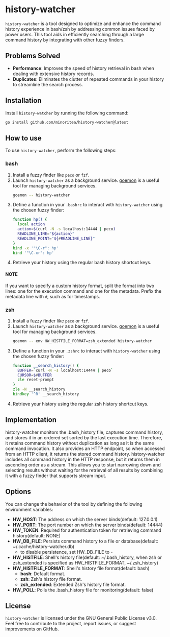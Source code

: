 # history-watcher

`history-watcher` is a tool designed to optimize and enhance the command history experience in bash/zsh by addressing common issues faced by power users. This tool aids in efficiently searching through a large command history by integrating with other fuzzy finders.

## Problems Solved

- **Performance**: Improves the speed of history retrieval in bash when dealing with extensive history records.
- **Duplicates**: Eliminates the clutter of repeated commands in your history to streamline the search process.

## Installation

Install `history-watcher` by running the following command:

```bash
go install github.com/minoritea/history-watcher@latest
```

## How to use

To use `history-watcher`, perform the following steps:

### bash

1. Install a fuzzy finder like `peco` or `fzf`.
2. Launch `history-watcher` as a background service.
   [goemon](https://github.com/minoritea/goemon) is a useful tool for managing background services.
   ```bash
   goemon -- history-watcher
   ```
3. Define a function in your `.bashrc` to interact with `history-watcher` using the chosen fuzzy finder:
   ```bash
   function hp() {
     local action
     action=$(curl -N -s localhost:14444 | peco)
     READLINE_LINE="${action}"
     READLINE_POINT="${#READLINE_LINE}"
   }
   bind -x '"\C-r": hp'
   bind '"\C-xr": hp'
   ```
4. Retrieve your history using the regular bash history shortcut keys.

#### NOTE

If you want to specify a custom history format, split the format into two lines:
one for the execution command and one for the metadata.
Prefix the metadata line with `#`, such as for timestamps.

### zsh

1. Install a fuzzy finder like `peco` or `fzf`.
2. Launch `history-watcher` as a background service.
   [goemon](https://github.com/minoritea/goemon) is a useful tool for managing background services.
   ```zsh
   goemon -- env HW_HISTFILE_FORMAT=zsh_extended history-watcher
   ```
3. Define a function in your `.zshrc` to interact with `history-watcher` using the chosen fuzzy finder:
   ```zsh
   function __search_history() {
     BUFFER=`curl -N -s localhost:14444 | peco`
     CURSOR=$#BUFFER
     zle reset-prompt
   }
   zle -N __search_history
   bindkey '^R' __search_history
   ```
4. Retrieve your history using the regular zsh history shortcut keys.

## Implementation

history-watcher monitors the .bash_history file, captures command history, and stores it in an ordered set sorted by the last execution time. Therefore, it retains command history without duplication as long as it is the same command invocation. It also provides an HTTP endpoint, so when accessed from an HTTP client, it returns the stored command history. history-watcher includes all command history in the HTTP response, but it returns them in ascending order as a stream. This allows you to start narrowing down and selecting results without waiting for the retrieval of all results by combining it with a fuzzy finder that supports stream input.

## Options

You can change the behavior of the tool by defining the following environment variables:

- **HW_HOST**: The address on which the server binds(default: 127.0.0.1)
- **HW_PORT**: The port number on which the server binds(default: 14444)
- **HW_TOKEN**: Required for authentication token for retrieving command history(default: NONE)
- **HW_DB_FILE**: Persists command history to a file or database(default: ~/.cache/history-watcher.db)
  - to disable persistence, set HW_DB_FILE to `-`
- **HW_HISTFILE**: Shell's history file(default: ~/.bash_history, when zsh or zsh_extended is specified as HW_HISTFILE_FORMAT, ~/.zsh_history)
- **HW_HISTFILE_FORMAT**: Shell's history file format(default: bash)
  - **bash**: Default format.
  - **zsh**: Zsh's history file format.
  - **zsh_extended**: Extended Zsh's history file format.
- **HW_POLL**: Polls the .bash_history file for monitoring(default: false)

## License

`history-watcher` is licensed under the GNU General Public License v3.0.
Feel free to contribute to the project, report issues, or suggest improvements on GitHub.
